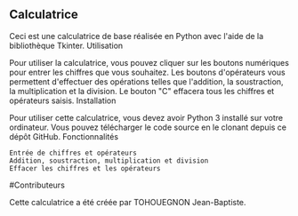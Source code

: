 ## Calculatrice

Ceci est une calculatrice de base réalisée en Python avec l'aide de la bibliothèque Tkinter.
Utilisation

Pour utiliser la calculatrice, vous pouvez cliquer sur les boutons numériques pour entrer les chiffres que vous souhaitez. Les boutons d'opérateurs vous permettent d'effectuer des opérations telles que l'addition, la soustraction, la multiplication et la division. Le bouton "C" effacera tous les chiffres et opérateurs saisis.
Installation

Pour utiliser cette calculatrice, vous devez avoir Python 3 installé sur votre ordinateur. Vous pouvez télécharger le code source en le clonant depuis ce dépôt GitHub.
Fonctionnalités

    Entrée de chiffres et opérateurs
    Addition, soustraction, multiplication et division
    Effacer les chiffres et les opérateurs

#Contributeurs

Cette calculatrice a été créée par TOHOUEGNON Jean-Baptiste.
